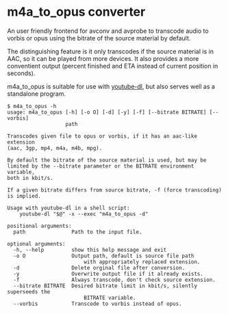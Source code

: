# m4a\_to\_opus converter

An user friendly frontend for avconv and avprobe to transcode audio to
vorbis or opus using the bitrate of the source material by default.

The distinguishing feature is it only transcodes if the source material
is in AAC, so it can be played from more devices. It also provides a
more conventient output (percent finished and ETA instead of current
position in seconds).

m4a\_to\_opus is suitable for use with
[youtube-dl](https://rg3.github.io/youtube-dl/), but also serves well as
a standalone program.

```
$ m4a_to_opus -h
usage: m4a_to_opus [-h] [-o O] [-d] [-y] [-f] [--bitrate BITRATE] [--vorbis]
                   path

Transcodes given file to opus or vorbis, if it has an aac-like extension
(aac, 3gp, mp4, m4a, m4b, mpg).

By default the bitrate of the source material is used, but may be
limited by the --bitrate parameter or the BITRATE environment variable,
both in kbit/s.

If a given bitrate differs from source bitrate, -f (force transcoding)
is implied.

Usage with youtube-dl in a shell script:
    youtube-dl "$@" -x --exec "m4a_to_opus -d"

positional arguments:
  path               Path to the input file.

optional arguments:
  -h, --help         show this help message and exit
  -o O               Output path, default is source file path
                         with appropriately replaced extension.
  -d                 Delete orginal file after conversion.
  -y                 Overwrite output file if it already exists.
  -f                 Always transcode, don't check source extension.
  --bitrate BITRATE  Desired bitrate limit in kbit/s, silently superseeds the
                         BITRATE variable.
  --vorbis           Transcode to vorbis instead of opus.
```
